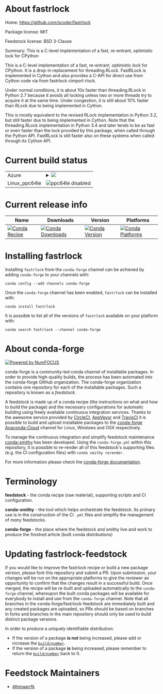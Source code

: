 About fastrlock
===============

Home: https://github.com/scoder/fastrlock

Package license: MIT

Feedstock license: BSD 3-Clause

Summary: This is a C-level implementation of a fast, re-entrant, optimistic lock for CPython

This is a C-level implementation of a fast, re-entrant,
optimistic lock for CPython. It is a drop-in replacement for
threading.RLock. FastRLock is implemented in Cython and also provides a
C-API for direct use from Cython code via from fastrlock cimport rlock.

Under normal conditions, it is about 10x faster than threading.RLock in
Python 2.7 because it avoids all locking unless two or more threads try to
acquire it at the same time. Under congestion, it is still about 10% faster
than RLock due to being implemented in Cython.

This is mostly equivalent to the revised RLock implementation in Python
3.2, but still faster due to being implemented in Cython. Note that the
threading.RLock implementation in Python 3.4 and later tends to be as fast
or even faster than the lock provided by this package, when called through
the Python API. FastRLock is still faster also on these systems when called
through its Cython API.


Current build status
====================


<table>
    
  <tr>
    <td>Azure</td>
    <td>
      <details>
        <summary>
          <a href="https://dev.azure.com/conda-forge/feedstock-builds/_build/latest?definitionId=294&branchName=master">
            <img src="https://dev.azure.com/conda-forge/feedstock-builds/_apis/build/status/fastrlock-feedstock?branchName=master">
          </a>
        </summary>
        <table>
          <thead><tr><th>Variant</th><th>Status</th></tr></thead>
          <tbody><tr>
              <td>linux_python2.7</td>
              <td>
                <a href="https://dev.azure.com/conda-forge/feedstock-builds/_build/latest?definitionId=294&branchName=master">
                  <img src="https://dev.azure.com/conda-forge/feedstock-builds/_apis/build/status/fastrlock-feedstock?branchName=master&jobName=linux&configuration=linux_python2.7" alt="variant">
                </a>
              </td>
            </tr><tr>
              <td>linux_python3.6</td>
              <td>
                <a href="https://dev.azure.com/conda-forge/feedstock-builds/_build/latest?definitionId=294&branchName=master">
                  <img src="https://dev.azure.com/conda-forge/feedstock-builds/_apis/build/status/fastrlock-feedstock?branchName=master&jobName=linux&configuration=linux_python3.6" alt="variant">
                </a>
              </td>
            </tr><tr>
              <td>linux_python3.7</td>
              <td>
                <a href="https://dev.azure.com/conda-forge/feedstock-builds/_build/latest?definitionId=294&branchName=master">
                  <img src="https://dev.azure.com/conda-forge/feedstock-builds/_apis/build/status/fastrlock-feedstock?branchName=master&jobName=linux&configuration=linux_python3.7" alt="variant">
                </a>
              </td>
            </tr><tr>
              <td>linux_python3.8</td>
              <td>
                <a href="https://dev.azure.com/conda-forge/feedstock-builds/_build/latest?definitionId=294&branchName=master">
                  <img src="https://dev.azure.com/conda-forge/feedstock-builds/_apis/build/status/fastrlock-feedstock?branchName=master&jobName=linux&configuration=linux_python3.8" alt="variant">
                </a>
              </td>
            </tr><tr>
              <td>osx_python2.7</td>
              <td>
                <a href="https://dev.azure.com/conda-forge/feedstock-builds/_build/latest?definitionId=294&branchName=master">
                  <img src="https://dev.azure.com/conda-forge/feedstock-builds/_apis/build/status/fastrlock-feedstock?branchName=master&jobName=osx&configuration=osx_python2.7" alt="variant">
                </a>
              </td>
            </tr><tr>
              <td>osx_python3.6</td>
              <td>
                <a href="https://dev.azure.com/conda-forge/feedstock-builds/_build/latest?definitionId=294&branchName=master">
                  <img src="https://dev.azure.com/conda-forge/feedstock-builds/_apis/build/status/fastrlock-feedstock?branchName=master&jobName=osx&configuration=osx_python3.6" alt="variant">
                </a>
              </td>
            </tr><tr>
              <td>osx_python3.7</td>
              <td>
                <a href="https://dev.azure.com/conda-forge/feedstock-builds/_build/latest?definitionId=294&branchName=master">
                  <img src="https://dev.azure.com/conda-forge/feedstock-builds/_apis/build/status/fastrlock-feedstock?branchName=master&jobName=osx&configuration=osx_python3.7" alt="variant">
                </a>
              </td>
            </tr><tr>
              <td>osx_python3.8</td>
              <td>
                <a href="https://dev.azure.com/conda-forge/feedstock-builds/_build/latest?definitionId=294&branchName=master">
                  <img src="https://dev.azure.com/conda-forge/feedstock-builds/_apis/build/status/fastrlock-feedstock?branchName=master&jobName=osx&configuration=osx_python3.8" alt="variant">
                </a>
              </td>
            </tr><tr>
              <td>win_c_compilervs2008cxx_compilervs2008python2.7</td>
              <td>
                <a href="https://dev.azure.com/conda-forge/feedstock-builds/_build/latest?definitionId=294&branchName=master">
                  <img src="https://dev.azure.com/conda-forge/feedstock-builds/_apis/build/status/fastrlock-feedstock?branchName=master&jobName=win&configuration=win_c_compilervs2008cxx_compilervs2008python2.7" alt="variant">
                </a>
              </td>
            </tr><tr>
              <td>win_c_compilervs2015cxx_compilervs2015python3.6</td>
              <td>
                <a href="https://dev.azure.com/conda-forge/feedstock-builds/_build/latest?definitionId=294&branchName=master">
                  <img src="https://dev.azure.com/conda-forge/feedstock-builds/_apis/build/status/fastrlock-feedstock?branchName=master&jobName=win&configuration=win_c_compilervs2015cxx_compilervs2015python3.6" alt="variant">
                </a>
              </td>
            </tr><tr>
              <td>win_c_compilervs2015cxx_compilervs2015python3.7</td>
              <td>
                <a href="https://dev.azure.com/conda-forge/feedstock-builds/_build/latest?definitionId=294&branchName=master">
                  <img src="https://dev.azure.com/conda-forge/feedstock-builds/_apis/build/status/fastrlock-feedstock?branchName=master&jobName=win&configuration=win_c_compilervs2015cxx_compilervs2015python3.7" alt="variant">
                </a>
              </td>
            </tr><tr>
              <td>win_c_compilervs2015cxx_compilervs2015python3.8</td>
              <td>
                <a href="https://dev.azure.com/conda-forge/feedstock-builds/_build/latest?definitionId=294&branchName=master">
                  <img src="https://dev.azure.com/conda-forge/feedstock-builds/_apis/build/status/fastrlock-feedstock?branchName=master&jobName=win&configuration=win_c_compilervs2015cxx_compilervs2015python3.8" alt="variant">
                </a>
              </td>
            </tr>
          </tbody>
        </table>
      </details>
    </td>
  </tr>
  <tr>
    <td>Linux_ppc64le</td>
    <td>
      <img src="https://img.shields.io/badge/ppc64le-disabled-lightgrey.svg" alt="ppc64le disabled">
    </td>
  </tr>
</table>

Current release info
====================

| Name | Downloads | Version | Platforms |
| --- | --- | --- | --- |
| [![Conda Recipe](https://img.shields.io/badge/recipe-fastrlock-green.svg)](https://anaconda.org/conda-forge/fastrlock) | [![Conda Downloads](https://img.shields.io/conda/dn/conda-forge/fastrlock.svg)](https://anaconda.org/conda-forge/fastrlock) | [![Conda Version](https://img.shields.io/conda/vn/conda-forge/fastrlock.svg)](https://anaconda.org/conda-forge/fastrlock) | [![Conda Platforms](https://img.shields.io/conda/pn/conda-forge/fastrlock.svg)](https://anaconda.org/conda-forge/fastrlock) |

Installing fastrlock
====================

Installing `fastrlock` from the `conda-forge` channel can be achieved by adding `conda-forge` to your channels with:

```
conda config --add channels conda-forge
```

Once the `conda-forge` channel has been enabled, `fastrlock` can be installed with:

```
conda install fastrlock
```

It is possible to list all of the versions of `fastrlock` available on your platform with:

```
conda search fastrlock --channel conda-forge
```


About conda-forge
=================

[![Powered by NumFOCUS](https://img.shields.io/badge/powered%20by-NumFOCUS-orange.svg?style=flat&colorA=E1523D&colorB=007D8A)](http://numfocus.org)

conda-forge is a community-led conda channel of installable packages.
In order to provide high-quality builds, the process has been automated into the
conda-forge GitHub organization. The conda-forge organization contains one repository
for each of the installable packages. Such a repository is known as a *feedstock*.

A feedstock is made up of a conda recipe (the instructions on what and how to build
the package) and the necessary configurations for automatic building using freely
available continuous integration services. Thanks to the awesome service provided by
[CircleCI](https://circleci.com/), [AppVeyor](https://www.appveyor.com/)
and [TravisCI](https://travis-ci.org/) it is possible to build and upload installable
packages to the [conda-forge](https://anaconda.org/conda-forge)
[Anaconda-Cloud](https://anaconda.org/) channel for Linux, Windows and OSX respectively.

To manage the continuous integration and simplify feedstock maintenance
[conda-smithy](https://github.com/conda-forge/conda-smithy) has been developed.
Using the ``conda-forge.yml`` within this repository, it is possible to re-render all of
this feedstock's supporting files (e.g. the CI configuration files) with ``conda smithy rerender``.

For more information please check the [conda-forge documentation](https://conda-forge.org/docs/).

Terminology
===========

**feedstock** - the conda recipe (raw material), supporting scripts and CI configuration.

**conda-smithy** - the tool which helps orchestrate the feedstock.
                   Its primary use is in the construction of the CI ``.yml`` files
                   and simplify the management of *many* feedstocks.

**conda-forge** - the place where the feedstock and smithy live and work to
                  produce the finished article (built conda distributions)


Updating fastrlock-feedstock
============================

If you would like to improve the fastrlock recipe or build a new
package version, please fork this repository and submit a PR. Upon submission,
your changes will be run on the appropriate platforms to give the reviewer an
opportunity to confirm that the changes result in a successful build. Once
merged, the recipe will be re-built and uploaded automatically to the
`conda-forge` channel, whereupon the built conda packages will be available for
everybody to install and use from the `conda-forge` channel.
Note that all branches in the conda-forge/fastrlock-feedstock are
immediately built and any created packages are uploaded, so PRs should be based
on branches in forks and branches in the main repository should only be used to
build distinct package versions.

In order to produce a uniquely identifiable distribution:
 * If the version of a package **is not** being increased, please add or increase
   the [``build/number``](https://conda.io/docs/user-guide/tasks/build-packages/define-metadata.html#build-number-and-string).
 * If the version of a package **is** being increased, please remember to return
   the [``build/number``](https://conda.io/docs/user-guide/tasks/build-packages/define-metadata.html#build-number-and-string)
   back to 0.

Feedstock Maintainers
=====================

* [@hmaarrfk](https://github.com/hmaarrfk/)

